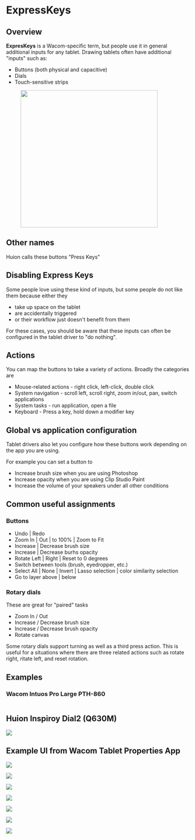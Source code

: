 # ExpressKeys

## Overview&#x20;

**ExpresKeys** is a Wacom-specific term, but people use it in general additional inputs for any tablet. Drawing tablets often have additional "inputs" such as:

* Buttons (both physical and capacitive)
* Dials
* Touch-sensitive strips

<div align="left">

<figure><img src="../../.gitbook/assets/7P SLIDE Expresskeys (1).jpg" alt="" width="375"><figcaption></figcaption></figure>

</div>

## Other names

Huion calls these buttons "Press Keys"

## Disabling Express Keys

Some people love using these kind of inputs, but some people do not like them because either they

* take up space on the tablet
* are accidentally triggered
* or their workflow just doesn't benefit from them

For these cases, you should be aware that these inputs can often be configured in the tablet driver to "do nothing".

## Actions&#x20;

You can map the buttons to take a variety of actions. Broadly the categories are

* Mouse-related actions - right click, left-click, double click
* System navigation - scroll left, scroll right, zoom in/out, pan, switch applications
* System tasks - run application, open a file
* Keyboard - Press a key, hold down a modifier key

## Global vs application configuration

Tablet drivers also let you configure how these buttons work depending on the app you are using.

For example you can set a button to

* Increase brush size when you are using Photoshop
* Increase opacity when you are using Clip Studio Paint
* Increase the volume of your speakers under all other conditions

## Common useful assignments

### Buttons

* Undo | Redo
* Zoom In | Out | to 100% | Zoom to Fit
* Increase | Decrease brush size
* Increase | Decrease burhs opacity
* Rotate Left | Right | Reset to 0 degrees
* Switch between tools (brush, eyedropper, etc.)
* Select All | None | Invert | Lasso selection | color similarity selection
* Go to layer above | below

### Rotary dials

These are great for "paired" tasks

* Zoom In / Out
* Increase / Decrease brush size
* Increase / Decrease brush opacity
* Rotate canvas

Some rotary dials support turning as well as a third press action. This is useful for a situations where there are three related actions such as rotate right, ritate left, and reset rotation.

## Examples

### Wacom Intuos Pro Large PTH-860

<img src="../../.gitbook/assets/wacompth860expresskeys.jpg" alt="" data-size="original">



## Huion Inspiroy Dial2 (Q630M)

![](<../../.gitbook/assets/huuion Q630M PXL\_20221130\_142458217.MP (1).jpg>)



## &#x20;Example UI from Wacom Tablet Properties App

![](<../../.gitbook/assets/image (351).png>)

![](<../../.gitbook/assets/image (160).png>)

![](<../../.gitbook/assets/image (105).png>)

![](<../../.gitbook/assets/image (61).png>)

![](<../../.gitbook/assets/image (143).png>)

![](<../../.gitbook/assets/image (314).png>)

![](<../../.gitbook/assets/image (108).png>)
